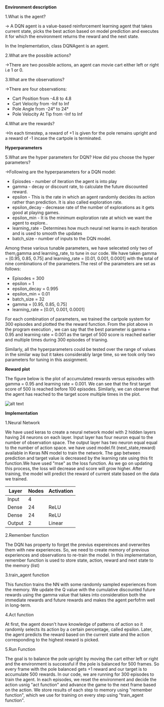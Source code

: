 **Environment description**

1.What is the agent?

-> A DQN agent is a value-based reinforcement learning agent that takes current state, picks the best action based on model prediction and executes it for which the environment returns the reward and the next state.

In the Implementation, class DQNAgent is an agent.

2.What are the possible actions?

->There are two possible actions, an agent can movie cart either   left or right i.e 1 or 0.

3.What are the observations?

->There are four observations:


*   Cart Position from -4.8 to 4.8
*   Cart Velocity from -Inf to Inf
*   Pole Angle from -24° to 24°
*   Pole Velocity At Tip from -Inf to Inf

4.What are the rewards?

->In each timestep, a reward of +1 is given for the pole remains   upright and a reward of -1 incase the cartpole is terminated.

**Hyperparameters**

5.What are the hyper parameters for DQN?  How did you choose the hyper parameters?

->Following are the hyperparameters for a DQN model:
* Epiosdes - number of iteration the agent is into play
* gamma - decay or discount rate, to calculate the future discounted reward.
* epsilon - This is the rate in which an agent randomly decides its action rather than prediction. It is also called exploration rate.
* epsilon_decay - decrease rate of the number of explorations as it gets good at playing games.
* epsilon_min - It is the minimum exploration rate at which we want the agent to explore..
* learning_rate - Determines how much neural net learns in each iteration and is used to smooth the updates 
* batch_size - number of inputs to the DQN model.

Among these various tunable parameters, we have seleceted only two of them,gamma and learning_rate, to tune in our code. We have taken gamma = [0.95, 0.85, 0.75] and learning_rate = [0.01, 0.001, 0.0001] with the total of nine combinations of the parameters.The rest of the parameters are set as follows:
* Episodes = 300
* epsilon = 1
* epsilon_decay = 0.995
* epsilon_min = 0.01
* batch_size = 32
* gamma = [0.95, 0.85, 0.75]
* learning_rate = [0.01, 0.001, 0.0001]

For each combination of parameters, we trained the cartpole system for 300 episodes and plotted the the reward function. From the plot above in the program execution , we can say that the best parameter is gamma = 0.95 and learning rate = 0.001 as the target of 500 score is reached earlier and multiple times during 300 episodes of trianing.

Similarly, all the hyperparameters could be tested over the range of values in the similar way but it takes considerably large time, so we took only two parameters for tuning in this assignment.

**Reward plot**

The figure below is the plot of accumulated rewards versus episodes with gamma = 0.95 and learning rate = 0.001. We can see that the first target score of 500 is reached before 100 episodes. Similarly, we can observe that the agent has reached to the target score multiple times in the plot.

![alt text](https://drive.google.com/uc?id=1hBSpRvCbZTDDRruZJggyfXKG-S61zQEF)


**Implementation**

1.Neural Network

We have used keras to create a neural network model with 2 hidden layers having 24 neurons on each layer. Input layer has four neuron equal to the number of observation space. The output layer has two neuron equal equal to the number of action space. we have used model.fit (next_state,reward) available in Keras NN model to train the network. The gap between prediction and target value is decreased by the learning rate using this fit function.We have used "mse" as the loss function. As we go on updating this process, the loss will decrease and score will grow higher. After training, the model will predict the reward of current state based on the data we trained.

Layer | Nodes | Activation
---|---|:---|
Input| 4 | 
Dense|24|ReLU
Dense|24|ReLU
Output|2|Linear

2.Remember function

The DQN has property to forget the previus expereinces and overwrites them with new experiences. So, we need to create memory of previous experiences and observations to re-train the model. In this implementation, remember function is used to store state, action, reward and next state to the memory (list)

3.train_agent function

This function trains the NN with some randomly sampled experiences from the memory. We update the Q value with the cumulative discounted future rewards using the gamma value that takes into consideration both the immediate rewards and future rewards and makes the agent perfofrm well in long-term.

4.Act function

At first, the agent doesn't have knowledge of patterns of action so it randomly selects its action by a certain percentage, called epsilon. Later, the agent predicts the reward based on the current state and the action corresponding to the highest reward is picked.

5.Run Function

The goal is to balance the pole upright by moving the cart either left or right and the environment is successful if the pole is balanced for 500 frames. So every frame with the pole balanced gets +1 reward and our target is to accumulate 500 rewards. In our code, we are running for 300 episodes to train the agent. In each episodes, we reset the environment and decide the action usnig "act function" and advance the game to the next frame based on the action. We store results of each step to memory using "remember function", which we use for training on every step using "train_agent function".



